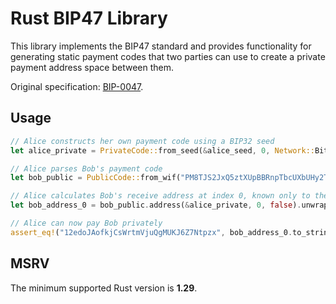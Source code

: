 # Rust BIP47 Library

This library implements the BIP47 standard and provides functionality
for generating static payment codes that two parties can use to create
a private payment address space between them.

Original specification: [BIP-0047](https://github.com/bitcoin/bips/blob/master/bip-0047.mediawiki).

## Usage
```rust
// Alice constructs her own payment code using a BIP32 seed
let alice_private = PrivateCode::from_seed(&alice_seed, 0, Network::Bitcoin).unwrap();

// Alice parses Bob's payment code
let bob_public = PublicCode::from_wif("PM8TJS2JxQ5ztXUpBBRnpTbcUXbUHy2T1abfrb3KkAAtMEGNbey4oumH7Hc578WgQJhPjBxteQ5GHHToTYHE3A1w6p7tU6KSoFmWBVbFGjKPisZDbP97").unwrap();

// Alice calculates Bob's receive address at index 0, known only to them
let bob_address_0 = bob_public.address(&alice_private, 0, false).unwrap();

// Alice can now pay Bob privately
assert_eq!("12edoJAofkjCsWrtmVjuQgMUKJ6Z7Ntpzx", bob_address_0.to_string());

```

## MSRV
The minimum supported Rust version is **1.29**.

